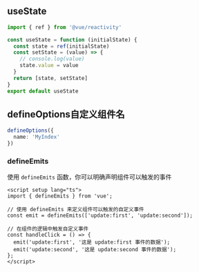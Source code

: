 ## useState

```js
import { ref } from '@vue/reactivity'

const useState = function (initialState) {
  const state = ref(initialState)
  const setState = (value) => {
    // console.log(value)
    state.value = value
  }
  return [state, setState]
}
export default useState
```



## defineOptions自定义组件名

```ts
defineOptions({
  name: 'MyIndex'
})
```



### defineEmits

使用 `defineEmits` 函数，你可以明确声明组件可以触发的事件

```vue
<script setup lang="ts">
import { defineEmits } from 'vue';

// 使用 defineEmits 来定义组件可以触发的自定义事件
const emit = defineEmits(['update:first', 'update:second']);

// 在组件的逻辑中触发自定义事件
const handleClick = () => {
  emit('update:first', '这是 update:first 事件的数据');
  emit('update:second', '这是 update:second 事件的数据');
};
</script>
```

